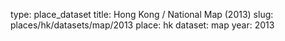 type: place_dataset
title: Hong Kong / National Map (2013)
slug: places/hk/datasets/map/2013
place: hk
dataset: map
year: 2013
